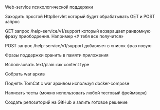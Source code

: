 Web-service психологической поддержки

Заходить простой HttpServlet который будет обрабатывать GET и POST запрос

GET запрос /help-service/v1/support который возвращает рандомную фразу приободрения. Например «У тебя все получится»

POST запрос /help-service/v1/support добавляет в список фраз новую

Фразы поддержки хранить в памяти приложения

Использовать text/plain как content type

Собрать war архив

Поднять TomCat с war архивом используя docker-compose

Написать тесты (можно использовать любой тестовый фреймворк)

Создать репозиторий на GitHub и залить готовое решение